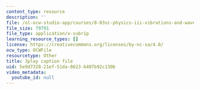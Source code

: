 ```yaml
---
content_type: resource
description: ''
file: /ol-ocw-studio-app/courses/8-03sc-physics-iii-vibrations-and-waves-fall-2016/5e9d732821ef51da8623b407b92c130b_Roj7FVjl-gw.vtt
file_size: 79791
file_type: application/x-subrip
learning_resource_types: []
license: https://creativecommons.org/licenses/by-nc-sa/4.0/
ocw_type: OCWFile
resourcetype: Other
title: 3play caption file
uid: 5e9d7328-21ef-51da-8623-b407b92c130b
video_metadata:
  youtube_id: null
---
```

